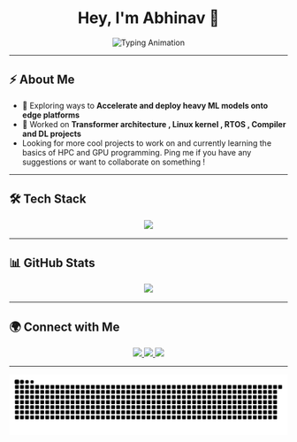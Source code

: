 <!-- Header with cool typing animation -->
<h1 align="center">
  Hey, I'm Abhinav 👋  
</h1>

<p align="center">
  <img src="https://readme-typing-svg.herokuapp.com?font=Fira+Code&size=22&duration=3000&pause=1000&color=00BFFF&center=true&vCenter=true&width=550&lines=Deep+Learning+%7C+Compilers;AI+%26+Hardware+Acceleration+Enthusiast" alt="Typing Animation" />
</p>

---

## ⚡ About Me
- 🧠 Exploring ways to **Accelerate and deploy heavy ML models onto edge platforms**  
- 🔬 Worked on **Transformer architecture , Linux kernel , RTOS , Compiler and DL projects**  
- Looking for more cool projects to work on and currently learning the basics of HPC and  GPU programming. Ping me if you have any suggestions or want to collaborate on something !  

---

## 🛠️ Tech Stack

<p align="center">
  <img src="https://skillicons.dev/icons?i=c,cpp,python,pytorch,opencv,linux" />
</p>

---

## 📊 GitHub Stats
<p align="center">
  <img src="https://github-readme-stats.vercel.app/api?username=herculoxz&show_icons=true&theme=tokyonight" height="150"/>
</p>

---

## 🌍 Connect with Me

<p align="center">
  <a href="mailto:abhinav.ananthu@example.com">
    <img src="https://img.shields.io/badge/Email-D14836?style=for-the-badge&logo=gmail&logoColor=white"/>
  </a>
  <a href="https://www.linkedin.com/in/abhinavananthu">
    <img src="https://img.shields.io/badge/LinkedIn-0A66C2?style=for-the-badge&logo=linkedin&logoColor=white"/>
  </a>
  <a href="https://x.com/yourusername">
    <img src="https://img.shields.io/badge/X-000000?style=for-the-badge&logo=x&logoColor=white"/>
  </a>
</p>

---
<p align="center">
  <img src="https://raw.githubusercontent.com/herculoxz/herculoxz/output/github-contribution-grid-snake.svg" alt="Snake animation" />
</p>



